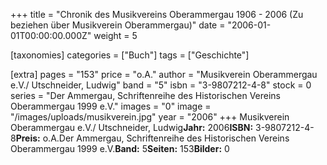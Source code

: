 +++
title = "Chronik des Musikvereins Oberammergau 1906 - 2006 (Zu beziehen über Musikverein Oberammergau)"
date = "2006-01-01T00:00:00.000Z"
weight = 5

[taxonomies]
categories = ["Buch"]
tags = ["Geschichte"]

[extra]
pages = "153"
price = "o.A."
author = "Musikverein Oberammergau e.V./ Utschneider, Ludwig"
band = "5"
isbn = "3-9807212-4-8"
stock = 0
series = "Der Ammergau, Schriftenreihe des Historischen Vereins Oberammergau 1999 e.V."
images = "0"
image = "/images/uploads/musikverein.jpg"
year = "2006"
+++
Musikverein Oberammergau e.V./ Utschneider, Ludwig**Jahr:** 2006**ISBN:** 3-9807212-4-8**Preis:** o.A.Der Ammergau, Schriftenreihe des Historischen Vereins Oberammergau 1999 e.V.**Band:** 5**Seiten:** 153**Bilder:** 0
